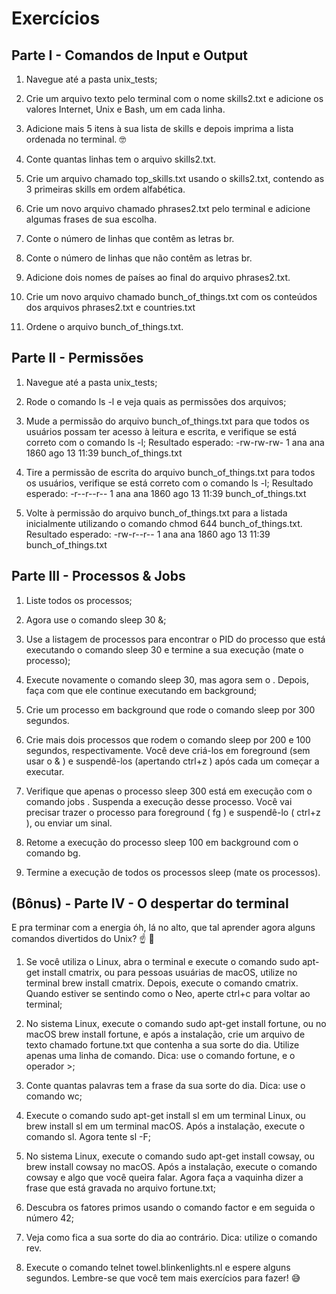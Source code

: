 # Exercícios

## Parte I - Comandos de Input e Output

1. Navegue até a pasta unix_tests;

2. Crie um arquivo texto pelo terminal com o nome skills2.txt e adicione os valores Internet, Unix e Bash, um em cada linha.

3. Adicione mais 5 itens à sua lista de skills e depois imprima a lista ordenada no terminal. 🤓

4. Conte quantas linhas tem o arquivo skills2.txt.

5. Crie um arquivo chamado top_skills.txt usando o skills2.txt, contendo as 3 primeiras skills em ordem alfabética.

6. Crie um novo arquivo chamado phrases2.txt pelo terminal e adicione algumas frases de sua escolha.

7. Conte o número de linhas que contêm as letras br.

8. Conte o número de linhas que não contêm as letras br.

9. Adicione dois nomes de países ao final do arquivo phrases2.txt.

10. Crie um novo arquivo chamado bunch_of_things.txt com os conteúdos dos arquivos phrases2.txt e countries.txt

11. Ordene o arquivo bunch_of_things.txt.

## Parte II - Permissões

1. Navegue até a pasta unix_tests;

2. Rode o comando ls -l e veja quais as permissões dos arquivos;

3. Mude a permissão do arquivo bunch_of_things.txt para que todos os usuários possam ter acesso à leitura e escrita, e verifique se está correto com o comando ls -l;
Resultado esperado: -rw-rw-rw- 1 ana ana 1860 ago 13 11:39 bunch_of_things.txt

4. Tire a permissão de escrita do arquivo bunch_of_things.txt para todos os usuários, verifique se está correto com o comando ls -l;
Resultado esperado: -r--r--r-- 1 ana ana 1860 ago 13 11:39 bunch_of_things.txt

5. Volte à permissão do arquivo bunch_of_things.txt para a listada inicialmente utilizando o comando chmod 644 bunch_of_things.txt.
Resultado esperado: -rw-r--r-- 1 ana ana 1860 ago 13 11:39 bunch_of_things.txt

## Parte III - Processos & Jobs

1. Liste todos os processos;

2. Agora use o comando sleep 30 &;

3. Use a listagem de processos para encontrar o PID do processo que está executando o comando sleep 30 e termine a sua execução (mate o processo);

4. Execute novamente o comando sleep 30, mas agora sem o  . Depois, faça com que ele continue executando em background;

5. Crie um processo em background que rode o comando sleep por 300 segundos.

6. Crie mais dois processos que rodem o comando sleep por 200 e 100 segundos, respectivamente.
Você deve criá-los em foreground (sem usar o & ) e suspendê-los (apertando ctrl+z ) após cada um começar a executar.

7. Verifique que apenas o processo sleep 300 está em execução com o comando jobs . Suspenda a execução desse processo.
Você vai precisar trazer o processo para foreground ( fg ) e suspendê-lo ( ctrl+z ), ou enviar um sinal.

8. Retome a execução do processo sleep 100 em background com o comando bg.

9. Termine a execução de todos os processos sleep (mate os processos).

## (Bônus) - Parte IV - O despertar do terminal

E pra terminar com a energia óh, lá no alto, que tal aprender agora alguns comandos divertidos do Unix? ☝ 🎊

1. Se você utiliza o Linux, abra o terminal e execute o comando sudo apt-get install cmatrix, ou para pessoas usuárias de macOS, utilize no terminal brew install cmatrix. Depois, execute o comando cmatrix. Quando estiver se sentindo como o Neo, aperte ctrl+c para voltar ao terminal;

2. No sistema Linux, execute o comando sudo apt-get install fortune, ou no macOS brew install fortune, e após a instalação, crie um arquivo de texto chamado fortune.txt que contenha a sua sorte do dia. Utilize apenas uma linha de comando. Dica: use o comando fortune, e o operador >;

3. Conte quantas palavras tem a frase da sua sorte do dia. Dica: use o comando wc;

4. Execute o comando sudo apt-get install sl em um terminal Linux, ou brew install sl em um terminal macOS. Após a instalação, execute o comando sl. Agora tente sl -F;

5. No sistema Linux, execute o comando sudo apt-get install cowsay, ou brew install cowsay no macOS. Após a instalação, execute o comando cowsay e algo que você queira falar. Agora faça a vaquinha dizer a frase que está gravada no arquivo fortune.txt;

6. Descubra os fatores primos usando o comando factor e em seguida o número 42;

7. Veja como fica a sua sorte do dia ao contrário. Dica: utilize o comando rev.

8. Execute o comando telnet towel.blinkenlights.nl e espere alguns segundos. Lembre-se que você tem mais exercícios para fazer! 😅

